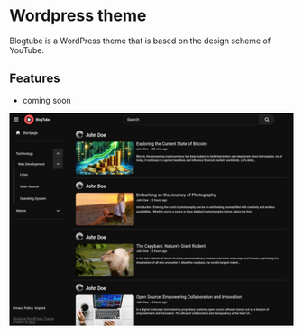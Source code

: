 # Wordpress theme

Blogtube is a WordPress theme that is based on the design scheme of YouTube.

## Features

- coming soon

![Preview](/screenshot.jpg)
